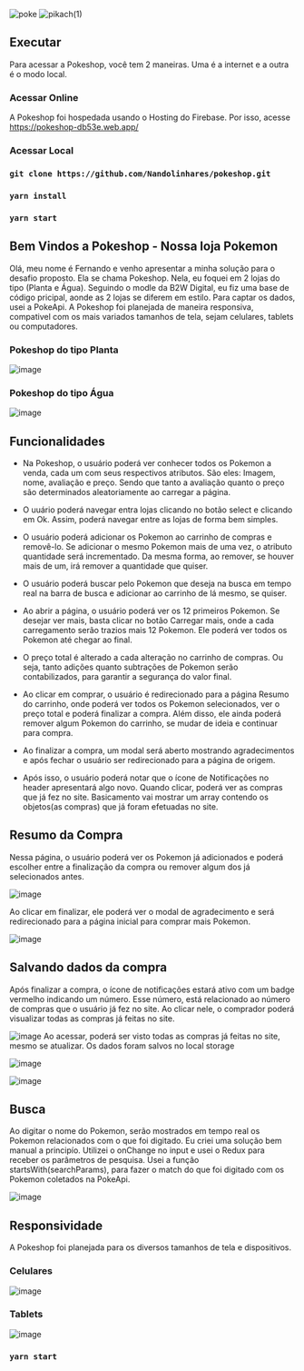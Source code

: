 ![poke](https://user-images.githubusercontent.com/15971419/88488950-63226100-cf67-11ea-8ef8-3dece7cac70c.png) ![pikach(1)](https://user-images.githubusercontent.com/15971419/88489051-3ae73200-cf68-11ea-8221-0e7be9fe3e2d.png)

## Executar

Para acessar a Pokeshop, você tem 2 maneiras. Uma é a internet e a outra é o modo local. 

### Acessar Online
A Pokeshop foi hospedada usando o Hosting do Firebase. Por isso, acesse https://pokeshop-db53e.web.app/ 

### Acessar Local

### `git clone https://github.com/Nandolinhares/pokeshop.git`
### `yarn install`
### `yarn start`

## Bem Vindos a Pokeshop - Nossa loja Pokemon

Olá, meu nome é Fernando e venho apresentar a minha solução para o desafio proposto. Ela se chama Pokeshop. Nela, eu foquei em 2 lojas do tipo (Planta e Água).
Seguindo o modle da B2W Digital, eu fiz uma base de código pricipal, aonde as 2 lojas se diferem em estilo. Para captar os dados, usei a PokeApi. A Pokeshop foi planejada de maneira responsiva, compativel com os mais variados tamanhos de tela, sejam celulares, tablets ou computadores.

### Pokeshop do tipo Planta
![image](https://user-images.githubusercontent.com/15971419/88489509-0032c900-cf6b-11ea-9b0a-e7331376c512.png)

### Pokeshop do tipo Água
![image](https://user-images.githubusercontent.com/15971419/88489562-48ea8200-cf6b-11ea-9767-304c3ab3381f.png)

## Funcionalidades
 - Na Pokeshop, o usuário poderá ver conhecer todos os Pokemon a venda, cada um com seus respectivos atributos. São eles: Imagem, nome, avaliação e preço.
Sendo que tanto a avaliação quanto o preço são determinados aleatoriamente ao carregar a página.

- O uuário poderá navegar entra lojas clicando no botão select e clicando em Ok. Assim, poderá navegar entre as lojas de forma bem simples.

- O usuário poderá adicionar os Pokemon ao carrinho de compras e removê-lo. Se adicionar o mesmo Pokemon mais de uma vez, o atributo quantidade será incrementado.
 Da mesma forma, ao remover, se houver mais de um, irá remover a quantidade que quiser.
 
- O usuário poderá buscar pelo Pokemon que deseja na busca em tempo real na barra de busca e adicionar ao carrinho de lá mesmo, se quiser.

- Ao abrir a página, o usuário poderá ver os 12 primeiros Pokemon. Se desejar ver mais, basta clicar no botão Carregar mais, onde a cada carregamento serão trazios mais 12 Pokemon. Ele poderá ver todos os Pokemon até chegar ao final.

- O preço total é alterado a cada alteração no carrinho de compras. Ou seja, tanto adições quanto subtrações de Pokemon serão contabilizados, para garantir a segurança do valor final.

- Ao clicar em comprar, o usuário é redirecionado para a página Resumo do carrinho, onde poderá ver todos os Pokemon selecionados, ver o preço total e poderá finalizar a compra. Além disso, ele ainda poderá remover algum Pokemon do carrinho, se mudar de ideia e continuar para compra.

- Ao finalizar a compra, um modal será aberto mostrando agradecimentos e após fechar o usuário ser redirecionado para a página de origem.

- Após isso, o usuário poderá notar que o ícone de Notificações no header apresentará algo novo. Quando clicar, poderá ver as compras que já fez no site. Basicamento vai mostrar um array contendo os objetos(as compras) que já foram efetuadas no site. 
 
## Resumo da Compra
Nessa página, o usuário poderá ver os Pokemon já adicionados e poderá escolher entre a finalização da compra ou remover algum dos já selecionados antes.

![image](https://user-images.githubusercontent.com/15971419/88489755-b64ae280-cf6c-11ea-9eb1-e6355c99b99d.png)

Ao clicar em finalizar, ele poderá ver o modal de agradecimento e será redirecionado para a página inicial para comprar mais Pokemon.

![image](https://user-images.githubusercontent.com/15971419/88489720-6409c180-cf6c-11ea-942e-c4d2323385c1.png)

## Salvando dados da compra
Após finalizar a compra, o ícone de notificações estará ativo com um badge vermelho indicando um número. Esse número, está relacionado ao número de compras que o usuário já fez no site. Ao clicar nele, o comprador poderá visualizar todas as compras já feitas no site.

![image](https://user-images.githubusercontent.com/15971419/88489813-2d807680-cf6d-11ea-88c5-b66615165c64.png)
Ao acessar, poderá ser visto todas as compras já feitas no site, mesmo se atualizar. Os dados foram salvos no local storage

![image](https://user-images.githubusercontent.com/15971419/88489857-7a644d00-cf6d-11ea-9745-166828a66eed.png)

![image](https://user-images.githubusercontent.com/15971419/88489863-97991b80-cf6d-11ea-859f-2d1a2876e303.png)

## Busca
Ao digitar o nome do Pokemon, serão mostrados em tempo real os Pokemon relacionados com o que foi digitado. Eu criei uma solução bem manual a principío. Utilizei o onChange no input e usei o Redux para receber os parâmetros de pesquisa. Usei a função startsWith(searchParams), para fazer o match do que foi digitado com os Pokemon coletados na PokeApi.

![image](https://user-images.githubusercontent.com/15971419/88490110-8224f100-cf6f-11ea-9864-a2cfbc8eef55.png)

## Responsividade
A Pokeshop foi planejada para os diversos tamanhos de tela e dispositivos.

### Celulares
![image](https://user-images.githubusercontent.com/15971419/88489987-93213280-cf6e-11ea-9f5c-c53c76aa3aa5.png)

### Tablets
![image](https://user-images.githubusercontent.com/15971419/88490011-bea41d00-cf6e-11ea-9eaa-ccc4ed0e912a.png)

### `yarn start`

